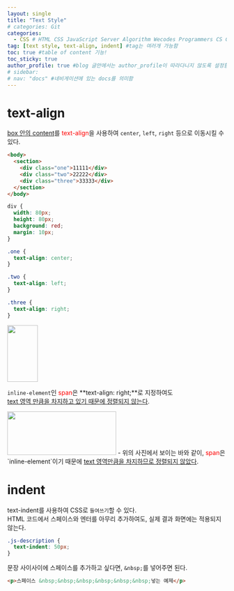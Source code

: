 ```yaml
---
layout: single
title: "Text Style"
# categories: Git
categories:
  - CSS # HTML CSS JavaScript Server Algorithm Wecodes Programmers CS Github Blog
tag: [text style, text-align, indent] #tag는 여러개 가능함
toc: true #table of content 기능!
toc_sticky: true
author_profile: true #blog 글안에서는 author_profile이 따라다니지 않도록 설정함
# sidebar:
# nav: "docs" #네비게이션에 있는 docs를 의미함
---
```


# text-align

<u>box 안의 content</u>를 <span style="color:red">text-align</span>을 사용하여 `center`, `left`, `right` 등으로 이동시킬 수 있다.

```html
<body>
  <section>
    <div class="one">11111</div>
    <div class="two">22222</div>
    <div class="three">33333</div>
  </section>
</body>
```

```css
div {
  width: 80px;
  height: 80px;
  background: red;
  margin: 10px;
}

.one {
  text-align: center;
}

.two {
  text-align: left;
}

.three {
  text-align: right;
}
```

<img src="https://user-images.githubusercontent.com/87808288/152684265-6730b4b9-58f0-485d-820c-e90fd17bbf84.png" width="70" height="130">

`inline-element`인 <span style="color:red">span</span>은 **text-align: right;**로 지정하여도  
<u>text 영역 만큼을 차지하고 있기 때문에 정렬되지 않는다</u>.

<img src="https://user-images.githubusercontent.com/87808288/152684753-fe92ef81-babc-42eb-a885-e0c94c653372.png" width="250" height="100">  
- 위의 사진에서 보이는 바와 같이, <span style="color:red">span</span>은 `inline-element`이기 때문에   
<u>text 영역만큼을 차지하므로 정렬되지 않았다</u>.

# indent

text-indent를 사용하여 CSS로 `들여쓰기`할 수 있다.  
HTML 코드에서 스페이스와 엔터를 아무리 추가하여도, 실제 결과 화면에는 적용되지 않는다.

```css
.js-description {
  text-indent: 50px;
}
```

문장 사이사이에 스페이스를 추가하고 싶다면, `&nbsp;`를 넣어주면 된다.

```html
<p>스페이스 &nbsp;&nbsp;&nbsp;&nbsp;&nbsp;&nbsp;넣는 예제</p>
```

<!-- ### 2. Link 넣기

```

유형 1: (설명어를 입력) : [gunhee's coding blog](https://gunhee-jeong.github.io/)
유형 2: (URL 자동연결) : <https://gunhee-jeong.github.io/>
유형 3: (동일 파일 내 '문단으로 이동') : [1. Header로 이동](###-1-header)

```

유형 1: (설명어를 입력) : [gunhee's coding blog](https://gunhee-jeong.github.io/)
유형 2: (URL 자동연결) : <https://gunhee-jeong.github.io/>
유형 3: (동일 파일 내 '문단으로 이동') : [1. Header로 이동](#1-header)
유형 3의 방법

1. 특수문자를 제거
2. 스페이스는 -로 바꾸고
3. 대문자는 소문자로!
   그래서 ### 1. Header -> #1-header

## Link: [google][https://www.google.com/]

### 3. 수평선

```

---

```

---

### 4. 라인 바꾸기

```

스페이스바를 2번 눌러주면 다음칸으로
이동할 수 있어요!

```

---

스페이스바를 2번 눌러주면
다음칸으로 이동할 수 있어요!

### 5. list 만들기

```

1. 1번
2. 2번
3. 3번

- 순서없는 list
  - 순서없는 list
    - 순서없는 list

```

1. 1번
2. 2번
3. 3번

- 순서없는 list
  - 순서없는 list
    - 순서없는 list

---

### 6. font 관련

```

**진하게** -> 볼드
_기울여서_ -> 이탤릭체
~~취소선~~ -> 취소선

<ul>밑줄넣기</ul> -> 밑줄
<span style="color:red">빨간 글씨</span> -> 글자색
이것이 `인라인` 입니다 -> 인라인 코드
```

**진하게** -> 볼드
_기울여서_ -> 이탤릭체
~~취소선~~ -> 취소선
<u>밑줄넣기</u> -> 밑줄
<span style="color:red">빨간 글씨</span>
이것이 `인라인` 입니다 -> 인라인 코드

---

### 7. 인용구문

```
> coding
>
> > JavaScript
> >
> > > 내가 프짱!
```

> coding
>
> > JavaScript
> >
> > > 내가 프짱!

---

### 8. 이미지 삽입

```
유형1: ('사이즈를 조절' -> HTML 태그 사용) : <img src="https://gunhee-jeong.github.io/assets/images/blogLogo.png" width="300" height="200">
유형2: (이미지 삽입 후 -> 링크 걸기)
[![이미지](https://gunhee-jeong.github.io/assets/images/blogLogo/blogLogo.png)](https://gunhee-jeong.github.io/)
```

유형1: ('사이즈를 조절' -> HTML 태그 사용) : <img src="https://gunhee-jeong.github.io/assets/images/blogLogo.png" width="300" height="200">
유형2: (이미지 삽입 후 -> 링크 걸기)
[![이미지](https://gunhee-jeong.github.io/assets/images/blogLogo.png)](https://gunhee-jeong.github.io/)

### 9. 표 만들기

```
||국어|영어|
| :--- | ---: | :--: |
|건희 | 100점 | 100점
|철수 | 100점 | 100점
```

|      |  국어 | 영어  |
| :--- | ----: | :---: |
| 건희 | 100점 | 100점 |
| 철수 | 100점 | 100점 |

> - header를 넣고 싶은 경우 ---을 사용하고 :을 이용하여 정렬에 사용함!

### 10. 토글 만들기

```
<details>
<summary>여기를 누르세요</summary>
<div markdown="1">
숨겨진 내용
</div>
</details>
```

<details>
<summary>여기를 누르세요</summary>
<div markdown="1">
숨겨진 내용
</div>
</details> -->
